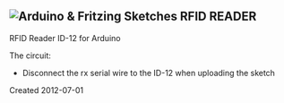 ![Arduino &amp; Fritzing Sketches](https://raw.github.com/manifestinteractive/arduino/master/assets/logo.png "Arduino &amp; Fritzing Sketches")
RFID READER
-------
RFID Reader ID-12 for Arduino

The circuit:

* Disconnect the rx serial wire to the ID-12 when uploading the sketch

Created 2012-07-01